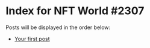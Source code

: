 # Index for NFT World #2307
Posts will be displayed in the order below:

- [Your first post](./001-first.md)

